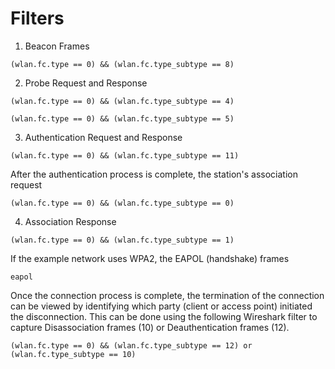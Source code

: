 # Filters
1. Beacon Frames
```
(wlan.fc.type == 0) && (wlan.fc.type_subtype == 8)
```
2.  Probe Request and Response 
```
(wlan.fc.type == 0) && (wlan.fc.type_subtype == 4)

(wlan.fc.type == 0) && (wlan.fc.type_subtype == 5)
```
3.  Authentication Request and Response 
```
(wlan.fc.type == 0) && (wlan.fc.type_subtype == 11)
```
After the authentication process is complete, the station's association request
```
(wlan.fc.type == 0) && (wlan.fc.type_subtype == 0)
```
4.  Association Response 
```
(wlan.fc.type == 0) && (wlan.fc.type_subtype == 1)
```

If the example network uses WPA2, the EAPOL (handshake) frames
```
eapol
```

Once the connection process is complete, the termination of the connection can be viewed by identifying which party (client or access point) initiated the disconnection. This can be done using the following Wireshark filter to capture Disassociation frames (10) or Deauthentication frames (12).
```
(wlan.fc.type == 0) && (wlan.fc.type_subtype == 12) or (wlan.fc.type_subtype == 10)
```